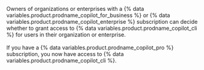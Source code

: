 Owners of organizations or enterprises with a {% data variables.product.prodname_copilot_for_business %} or {% data variables.product.prodname_copilot_enterprise %} subscription can decide whether to grant access to {% data variables.product.prodname_copilot_cli %} for users in their organization or enterprise.
<br><br>
If you have a {% data variables.product.prodname_copilot_pro %} subscription, you now have access to {% data variables.product.prodname_copilot_cli %}.
